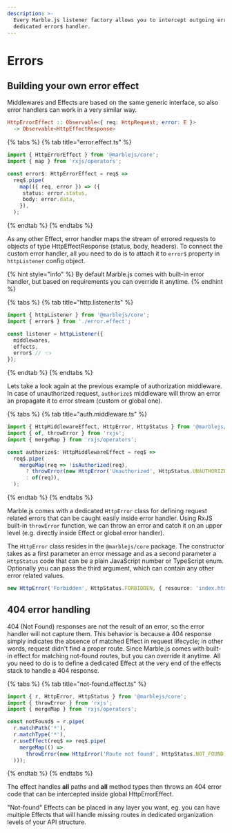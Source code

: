 ```yaml
---
description: >-
  Every Marble.js listener factory allows you to intercept outgoing errors via
  dedicated error$ handler.
---
```


# Errors

## Building your own error effect

Middlewares and Effects are based on the same generic interface, so also error handlers can work in a very similar way.

```haskell
HttpErrorEffect :: Observable<{ req: HttpRequest; error: E }>
  -> Observable<HttpEffectResponse>
```

{% tabs %}
{% tab title="error.effect.ts" %}
```typescript
import { HttpErrorEffect } from '@marblejs/core';
import { map } from 'rxjs/operators';

const error$: HttpErrorEffect = req$ =>
  req$.pipe(
    map(({ req, error }) => ({
     status: error.status,
     body: error.data,
    }),
  );
```
{% endtab %}
{% endtabs %}

As any other Effect, error handler maps the stream of errored requests to objects of type HttpEffectResponse \(status, body, headers\). To connect the custom error handler, all you need to do is to attach it to `error$` property in `httpListener` config object.

{% hint style="info" %}
By default Marble.js comes with built-in error handler, but based on requirements you can override it anytime.
{% endhint %}

{% tabs %}
{% tab title="http.listener.ts" %}
```typescript
import { httpListener } from '@marblejs/core';
import { error$ } from './error.effect';

const listener = httpListener({
  middlewares,
  effects,
  error$ // 👈
});
```
{% endtab %}
{% endtabs %}

Lets take a look again at the previous example of authorization middleware. In case of unauthorized request, `authorize$` middleware will throw an error an propagate it to error stream \(custom or global one\).

{% tabs %}
{% tab title="auth.middleware.ts" %}
```typescript
import { HttpMiddlewareEffect, HttpError, HttpStatus } from '@marblejs/core';
import { of, throwError } from 'rxjs';
import { mergeMap } from 'rxjs/operators';

const authorize$: HttpMiddlewareEffect = req$ =>
  req$.pipe(
    mergeMap(req => !isAuthorized(req),
      ? throwError(new HttpError('Unauthorized', HttpStatus.UNAUTHORIZED)),
      : of(req)),
  );
```
{% endtab %}
{% endtabs %}

Marble.js comes with a dedicated `HttpError` class for defining request related errors that can be caught easily inside error handler. Using RxJS built-in `throwError` function, we can throw an error and catch it on an upper level \(e.g. directly inside Effect or global error handler\).

The `HttpError` class resides in the `@marblejs/core` package. The constructor takes as a first parameter an error message and as a second parameter a `HttpStatus` code that can be a plain JavaScript number or TypeScript enum. Optionally you can pass the third argument, which can contain any other error related values.

```typescript
new HttpError('Forbidden', HttpStatus.FORBIDDEN, { resource: 'index.html' });
```

## 404 error handling

404 \(Not Found\) responses are not the result of an error, so the error handler will not capture them. This behavior is because a 404 response simply indicates the absence of matched Effect in request lifecycle; in other words, request didn't find a proper route. Since Marble.js comes with built-in effect for matching not-found routes, but you can override it anytime. All you need to do is to define a dedicated Effect at the very end of the effects stack to handle a 404 response.

{% tabs %}
{% tab title="not-found.effect.ts" %}
```typescript
import { r, HttpError, HttpStatus } from '@marblejs/core';
import { throwError } from 'rxjs';
import { mergeMap } from 'rxjs/operators';

const notFound$ = r.pipe(
  r.matchPath('*'),
  r.matchType('*'),
  r.useEffect(req$ => req$.pipe(
    mergeMap(() =>
      throwError(new HttpError('Route not found', HttpStatus.NOT_FOUND))),
  )));
```
{% endtab %}
{% endtabs %}

The effect handles **all** paths and **all** method types then throws an 404 error code that can be intercepted inside global HttpErrorEffect.

"Not-found" Effects can be placed in any layer you want, eg. you can have multiple Effects that will handle missing routes in dedicated organization levels of your API structure.


